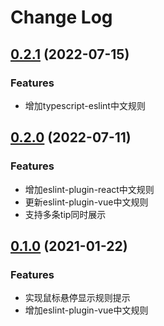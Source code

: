 # Change Log

## [0.2.1](https://marketplace.visualstudio.com/items?itemName=maggie.eslint-rules-zh-plugin) (2022-07-15)
### Features
* 增加typescript-eslint中文规则

## [0.2.0](https://marketplace.visualstudio.com/items?itemName=maggie.eslint-rules-zh-plugin) (2022-07-11)
### Features
* 增加eslint-plugin-react中文规则
* 更新eslint-plugin-vue中文规则
* 支持多条tip同时展示

## [0.1.0](https://marketplace.visualstudio.com/items?itemName=maggie.eslint-rules-zh-plugin) (2021-01-22)

### Features
* 实现鼠标悬停显示规则提示
* 增加eslint-plugin-vue中文规则


